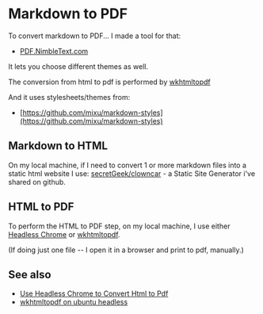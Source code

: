 ﻿# Markdown to PDF

To convert markdown to PDF... I made a tool for that:

- [PDF.NimbleText.com](https://pdf.nimbletext.com)

It lets you choose different themes as well.

The conversion from html to pdf is performed by [wkhtmltopdf](https://github.com/wkhtmltopdf/wkhtmltopdf)

And it uses stylesheets/themes from:

- [https://github.com/mixu/markdown-styles](https://github.com/mixu/markdown-styles)

## Markdown to HTML

On my local machine, if I need to convert 1 or more markdown files into a static html website I use: [secretGeek/clowncar](https://github.com/secretGeek/clowncar) - a Static Site Generator i've shared on github.

## HTML to PDF

To perform the HTML to PDF step, on my local machine, I use either [Headless Chrome](../google/chrome_headless_to_convert_html_to_pdf.md) or [wkhtmltopdf](../linux/wkhtmltopdf.md).

(If doing just one file -- I open it in a browser and print to pdf, manually.)

## See also

- [Use Headless Chrome to Convert Html to Pdf](../google/chrome_headless_to_convert_html_to_pdf.md)
- [wkhtmltopdf on ubuntu headless](../linux/wkhtmltopdf.md)
